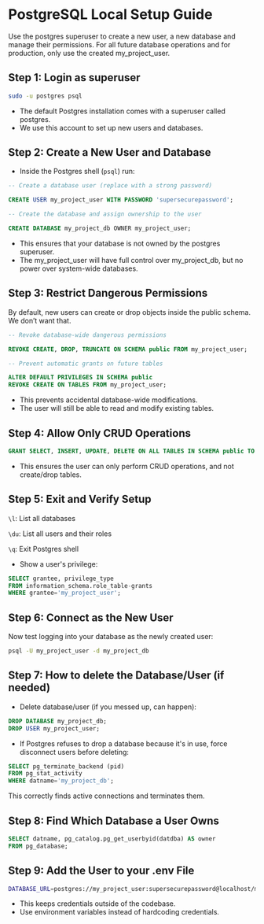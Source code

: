 # PostgreSQL Local Setup Guide

Use the postgres superuser to create a new user, a new database and manage their permissions. For all future database operations and for production, only use the created my_project_user.

## Step 1: Login as superuser

```bash
sudo -u postgres psql
```

- The default Postgres installation comes with a superuser called postgres.
- We use this account to set up new users and databases.

## Step 2: Create a New User and Database

- Inside the Postgres shell (`psql`) run:

```sql
-- Create a database user (replace with a strong password)

CREATE USER my_project_user WITH PASSWORD 'supersecurepassword';

-- Create the database and assign ownership to the user

CREATE DATABASE my_project_db OWNER my_project_user;
```

- This ensures that your database is not owned by the postgres superuser.
- The my_project_user will have full control over my_project_db, but no power over system-wide databases.

## Step 3: Restrict Dangerous Permissions

By default, new users can create or drop objects inside the public schema. We don’t want that.

```sql
-- Revoke database-wide dangerous permissions

REVOKE CREATE, DROP, TRUNCATE ON SCHEMA public FROM my_project_user;

-- Prevent automatic grants on future tables

ALTER DEFAULT PRIVILEGES IN SCHEMA public
REVOKE CREATE ON TABLES FROM my_project_user;
```

- This prevents accidental database-wide modifications.
- The user will still be able to read and modify existing tables.

## Step 4: Allow Only CRUD Operations

```sql
GRANT SELECT, INSERT, UPDATE, DELETE ON ALL TABLES IN SCHEMA public TO my_project_user;
```

- This ensures the user can only perform CRUD operations, and not create/drop tables.

## Step 5: Exit and Verify Setup

`\l`: List all databases

`\du`: List all users and their roles

`\q`: Exit Postgres shell

- Show a user's privilege:
```sql
SELECT grantee, privilege_type
FROM information_schema.role_table-grants
WHERE grantee='my_project_user';
```

## Step 6: Connect as the New User

Now test logging into your database as the newly created user:
```bash
psql -U my_project_user -d my_project_db
```

## Step 7: How to delete the Database/User (if needed)

- Delete database/user (if you messed up, can happen):
```sql
DROP DATABASE my_project_db;
DROP USER my_project_user;
```

- If Postgres refuses to drop a database because it's in use, force disconnect users before deleting:
```sql
SELECT pg_terminate_backend (pid)
FROM pg_stat_activity
WHERE datname='my_project_db';
```
This correctly finds active connections and terminates them.

## Step 8: Find Which Database a User Owns

```sql
SELECT datname, pg_catalog.pg_get_userbyid(datdba) AS owner
FROM pg_database;
```

## Step 9: Add the User to your .env File

```bash
DATABASE_URL=postgres://my_project_user:supersecurepassword@localhost/my_project_db
```

- This keeps credentials outside of the codebase.
- Use environment variables instead of hardcoding credentials.
